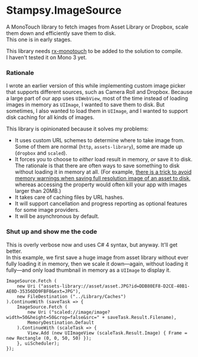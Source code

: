 Stampsy.ImageSource
===================

A MonoTouch library to fetch images from Asset Library or Dropbox, scale them down and efficiently save them to disk.  
This one is in early stages.

This library needs [rx-monotouch](https://github.com/stampsy/rx-monotouch) to be added to the solution to compile.  
I haven't tested it on Mono 3 yet.

### Rationale

I wrote an earlier version of this while implementing custom image picker that supports different sources, such as Camera Roll and Dropbox. Because a large part of our app uses `UIWebView`, most of the time instead of loading images in memory as `UIImage`, I wanted to save them to disk. But sometimes, I also wanted to load them in `UIImage`, and I wanted to support disk caching for all kinds of images.

This library is opinionated because it solves my problems:

- It uses custom URL schemes to determine where to take image from. Some of them are normal (`http`, `assets-library`), some are made up (`dropbox` and `scaled`).
- It forces you to choose to *either* load result in memory, *or* save it to disk. The rationale is that there are often ways to save something to disk without loading it in memory at all. (For example, [there is a trick to avoid memory warnings when saving full resolution image of an asset to disk](http://stackoverflow.com/a/10062558/458193), whereas accessing the property would often kill your app with images larger than 20MB.)
- It takes care of caching files by URL hashes.
- It will support cancellation and progress reporting as optional features for some image providers.
- It will be asynchronous by default.

### Shut up and show me the code

This is overly verbose now and uses C# 4 syntax, but anyway. It'll get better.  
In this example, we first save a huge image from asset library without ever fully loading it in memory, then we scale it down—again, without loading it fully—and only load thumbnail in memory as a `UIImage` to display it.

    ImageSource.Fetch (
        new Uri ("assets-library://asset/asset.JPG?id=DDB80EF8-D2CE-40B1-AE0D-35356DD9FBF0&ext=JPG"),
        new FileDestination ("../Library/Caches")
    ).ContinueWith (saveTask => {
        ImageSource.Fetch (
            new Uri ("scaled://image/image?width=50&height=50&crop=false&src=" + saveTask.Result.Filename),
            MemoryDestination.Default
        ).ContinueWith (scaleTask => {
            View.Add (new UIImageView (scaleTask.Result.Image) { Frame = new Rectangle (0, 0, 50, 50) });
        }, uiScheduler);
    });
